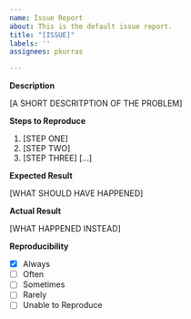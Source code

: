 ```yaml
---
name: Issue Report
about: This is the default issue report.
title: "[ISSUE]"
labels: ''
assignees: pkurras

---
```


**Description**

[A SHORT DESCRITPTION OF THE PROBLEM]

**Steps to Reproduce**

1. [STEP ONE]
2. [STEP TWO]
3. [STEP THREE]
[...]

**Expected Result**

[WHAT SHOULD HAVE HAPPENED]

**Actual Result**

[WHAT HAPPENED INSTEAD]

**Reproducibility**

- [x] Always
- [ ] Often
- [ ] Sometimes
- [ ] Rarely
- [ ] Unable to Reproduce
